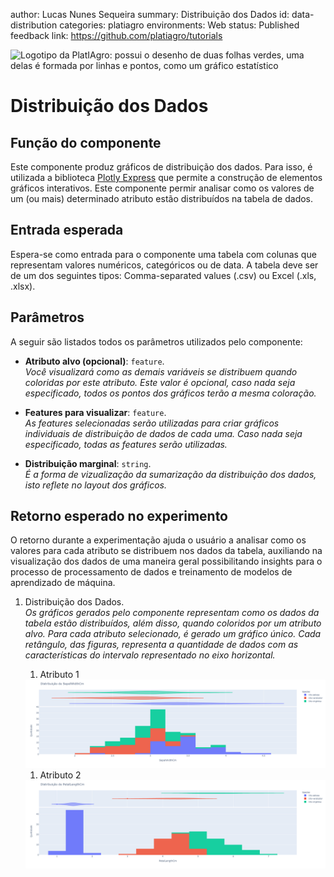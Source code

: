 author: Lucas Nunes Sequeira
summary: Distribuição dos Dados
id: data-distribution
categories: platiagro
environments: Web
status: Published
feedback link: https://github.com/platiagro/tutorials


![Logotipo da PlatIAgro: possui o desenho de duas folhas verdes, uma delas é formada por linhas e pontos, como um gráfico estatístico](img/logo.png)


# Distribuição dos Dados

## Função do componente

Este componente produz gráficos de distribuição dos dados. Para isso, é utilizada a biblioteca [Plotly Express](https://plotly.com/python/plotly-express/) que permite a construção de elementos gráficos interativos. Este componente permir analisar como os valores de um (ou mais) determinado atributo estão distribuídos na tabela de dados.

## Entrada esperada

Espera-se como entrada para o componente uma tabela com colunas que representam valores numéricos, categóricos ou de data. A tabela deve ser de um dos seguintes tipos: Comma-separated values (.csv) ou Excel (.xls, .xlsx).

## Parâmetros

A seguir são listados todos os parâmetros utilizados pelo componente:

- **Atributo alvo (opcional)**: `feature`.<br>
<em>Você visualizará como as demais variáveis se distribuem quando coloridas por este atributo. Este valor é opcional, caso nada seja especificado, todos os pontos dos gráficos terão a mesma coloração.</em>


- **Features para visualizar**: `feature`.<br>
<em>As features selecionadas serão utilizadas para criar gráficos individuais de distribuição de dados de cada uma. Caso nada seja especificado, todas as features serão utilizadas.</em>

- **Distribuição marginal**: `string`.<br>
<em>É a forma de vizualização da sumarização da distribuição dos dados, isto reflete no layout dos gráficos.</em>

## Retorno esperado no experimento

O retorno durante a experimentação ajuda o usuário a analisar como os valores para cada atributo se distribuem nos dados da tabela, auxiliando na visualização dos dados de uma maneira geral possibilitando insights para o processo de processamento de dados e treinamento de modelos de aprendizado de máquina.

1. Distribuição dos Dados. <br> <em>Os gráficos gerados pelo componente representam como os dados da tabela estão distribuídos, além disso, quando coloridos por um atributo alvo. Para cada atributo selecionado, é gerado um gráfico único. Cada retângulo, das figuras, representa a quantidade de dados com as características do intervalo representado no eixo horizontal.</em>

    1. Atributo 1 <br>
    <img src="img/visualization/data_distribution_01.png" width="800">

    1. Atributo 2 <br>
    <img src="img/visualization/data_distribution_02.png" width="800">
